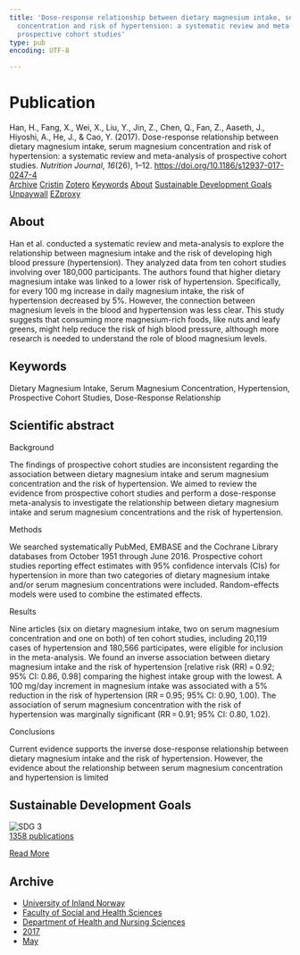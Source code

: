 ```yaml
---
title: 'Dose-response relationship between dietary magnesium intake, serum magnesium
  concentration and risk of hypertension: a systematic review and meta-analysis of
  prospective cohort studies'
type: pub
encoding: UTF-8

---
```

<h1>Publication</h1>
<article id="csl-bib-container-BXGZTF5F" class="csl-bib-container">
  <div class="csl-bib-body"> <div class="csl-entry">Han, H., Fang, X., Wei, X., Liu, Y., Jin, Z., Chen, Q., Fan, Z., Aaseth, J., Hiyoshi, A., He, J., &#38; Cao, Y. (2017). Dose-response relationship between dietary magnesium intake, serum magnesium concentration and risk of hypertension: a systematic review and meta-analysis of prospective cohort studies. <i>Nutrition Journal</i>, <i>16</i>(26), 1–12. <a href="https://doi.org/10.1186/s12937-017-0247-4">https://doi.org/10.1186/s12937-017-0247-4</a></div> </div>
  <div class="csl-bib-buttons">
    <a href="#taxonomy-article-BXGZTF5F" alt="archive" class="csl-bib-button">Archive</a>
    <a href="https://app.cristin.no/results/show.jsf?id=1471637" alt="Cristin" class="csl-bib-button">Cristin</a>
    <a href="http://zotero.org/groups/5881554/items/BXGZTF5F" alt="Zotero" class="csl-bib-button">Zotero</a>
    <a href="#keywords-article-BXGZTF5F" alt="keywords" class="csl-bib-button">Keywords</a>
    <a href="#about-article-BXGZTF5F" alt="about_pub" class="csl-bib-button">About</a>
    <a href="#sdg-article-BXGZTF5F" alt="sdg" class="csl-bib-button">Sustainable Development Goals</a>
    <a href="https://nutritionj.biomedcentral.com/track/pdf/10.1186/s12937-017-0247-4" alt="Unpaywall" class="csl-bib-button">Unpaywall</a>
    <a href="https://nutritionj.biomedcentral.com/track/pdf/10.1186/s12937-017-0247-4" alt="EZproxy" class="csl-bib-button">EZproxy</a>
  </div>
  <div id="csl-bib-meta-container-BXGZTF5F"></div>
</article>
<div id="csl-bib-meta-BXGZTF5F" class="csl-bib-meta">
  <article id="about-article-BXGZTF5F" class="about_pub-article">
    <h1>About</h1>
    Han et al. conducted a systematic review and meta-analysis to explore the relationship between magnesium intake and the risk of developing high blood pressure (hypertension). They analyzed data from ten cohort studies involving over 180,000 participants. The authors found that higher dietary magnesium intake was linked to a lower risk of hypertension. Specifically, for every 100 mg increase in daily magnesium intake, the risk of hypertension decreased by 5%. However, the connection between magnesium levels in the blood and hypertension was less clear. This study suggests that consuming more magnesium-rich foods, like nuts and leafy greens, might help reduce the risk of high blood pressure, although more research is needed to understand the role of blood magnesium levels.
  </article>
  <article id="keywords-article-BXGZTF5F" class="keywords-article">
    <h1>Keywords</h1>
    Dietary Magnesium Intake, Serum Magnesium Concentration, Hypertension, Prospective Cohort Studies, Dose-Response Relationship
  </article>
  <article id="abstract-article-BXGZTF5F" class="abstract-article">
    <h1>Scientific abstract</h1>
    Background 
 
The findings of prospective cohort studies are inconsistent regarding the association between dietary magnesium intake and serum magnesium concentration and the risk of hypertension. We aimed to review the evidence from prospective cohort studies and perform a dose-response meta-analysis to investigate the relationship between dietary magnesium intake and serum magnesium concentrations and the risk of hypertension. 
 
Methods 
 
We searched systematically PubMed, EMBASE and the Cochrane Library databases from October 1951 through June 2016. Prospective cohort studies reporting effect estimates with 95% confidence intervals (CIs) for hypertension in more than two categories of dietary magnesium intake and/or serum magnesium concentrations were included. Random-effects models were used to combine the estimated effects. 
 
Results 
 
Nine articles (six on dietary magnesium intake, two on serum magnesium concentration and one on both) of ten cohort studies, including 20,119 cases of hypertension and 180,566 participates, were eligible for inclusion in the meta-analysis. We found an inverse association between dietary magnesium intake and the risk of hypertension [relative risk (RR) = 0.92; 95% CI: 0.86, 0.98] comparing the highest intake group with the lowest. A 100 mg/day increment in magnesium intake was associated with a 5% reduction in the risk of hypertension (RR = 0.95; 95% CI: 0.90, 1.00). The association of serum magnesium concentration with the risk of hypertension was marginally significant (RR = 0.91; 95% CI: 0.80, 1.02). 
 
Conclusions 
 
Current evidence supports the inverse dose-response relationship between dietary magnesium intake and the risk of hypertension. However, the evidence about the relationship between serum magnesium concentration and hypertension is limited
  </article>
  <article id="sdg-article-BXGZTF5F" class="sdg-article">
    <h1>Sustainable Development Goals</h1>
    <div class="sdg-container"><div id="sdg3" class="sdg">
        <img src="{{< params subfolder >}}images/sdg/sdg03_en.png" class="image" alt="SDG 3">
        <div class="sdg-overlay">
          <a href="/en/archive/?key=?sdg=3#archive" class="sdg-publication-count"><span>1358</span> publications</a>
          <p><a href="https://sdgs.un.org/goals/goal3" class="sdg-read-more">Read More</a></p>
        </div>
      </div></div>
  </article>
  <article id="taxonomy-article-BXGZTF5F" class="taxonomy-article">
    <h1>Archive</h1>
    <ul>
      <li>
        <a href="/en/archive/?key=3DCRN523">University of Inland Norway</a>
      </li>
      <li>
        <a href="/en/archive/?key=IDKFS3MX">Faculty of Social and Health Sciences</a>
      </li>
      <li>
        <a href="/en/archive/?key=GTV4ECMZ">Department of Health and Nursing Sciences</a>
      </li>
      <li>
        <a href="/en/archive/?key=QV2QKSDS">2017</a>
      </li>
      <li>
        <a href="/en/archive/?key=FDMJVLEC">May</a>
      </li>
    </ul>
  </article>
</div>
